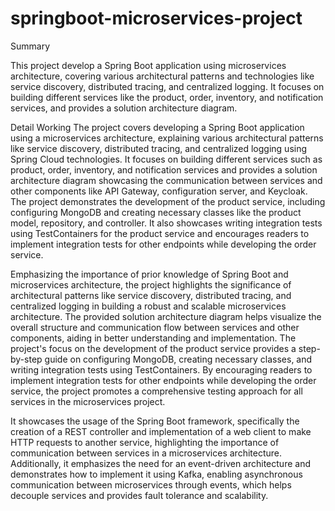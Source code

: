 # springboot-microservices-project


Summary

This project  develop a Spring Boot application using microservices architecture, covering various architectural patterns and technologies like service discovery, distributed tracing, and centralized logging. It focuses on building different services like the product, order, inventory, and notification services, and provides a solution architecture diagram. 


Detail Working
The project covers developing a Spring Boot application using a microservices architecture, explaining various architectural patterns like service discovery, distributed tracing, and centralized logging using Spring Cloud technologies. It focuses on building different services such as product, order, inventory, and notification services and provides a solution architecture diagram showcasing the communication between services and other components like API Gateway, configuration server, and Keycloak. The project demonstrates the development of the product service, including configuring MongoDB and creating necessary classes like the product model, repository, and controller. It also showcases writing integration tests using TestContainers for the product service and encourages readers to implement integration tests for other endpoints while developing the order service.

Emphasizing the importance of prior knowledge of Spring Boot and microservices architecture, the project highlights the significance of architectural patterns like service discovery, distributed tracing, and centralized logging in building a robust and scalable microservices architecture. The provided solution architecture diagram helps visualize the overall structure and communication flow between services and other components, aiding in better understanding and implementation. The project's focus on the development of the product service provides a step-by-step guide on configuring MongoDB, creating necessary classes, and writing integration tests using TestContainers. By encouraging readers to implement integration tests for other endpoints while developing the order service, the project promotes a comprehensive testing approach for all services in the microservices project.

It showcases the usage of the Spring Boot framework, specifically the creation of a REST controller and implementation of a web client to make HTTP requests to another service, highlighting the importance of communication between services in a microservices architecture. Additionally, it emphasizes the need for an event-driven architecture and demonstrates how to implement it using Kafka, enabling asynchronous communication between microservices through events, which helps decouple services and provides fault tolerance and scalability.








